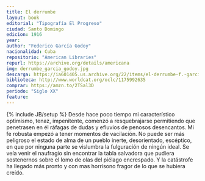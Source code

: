 ```yaml
---
title: El derrumbe
layout: book
editorial: "Tipografía El Progreso"
ciudad: Santo Domingo
edicion: 1916
year: 
author: "Federico García Godoy"
nacionalidad: Cuba
repositorio: "American Libraries"
repurl: https://archive.org/details/americana
img: derrumbe_garcia_godoy.jpg
descarga: https://ia601405.us.archive.org/22/items/el-derrumbe-f.-garcia-godoy/El%20derrumbe%20-%20F.%20Garcia%20Godoy.pdf
biblioteca: http://www.worldcat.org/oclc/1175992635
comprar: https://amzn.to/2TSal3D
periodo: "Siglo XX"
feature: 
---
```

{% include JB/setup %}
Desde hace poco tiempo mi característico optimismo, tenaz, impenitente, comenzó a resquebrajarse permitiendo que penetrasen en él ráfagas de dudas y efluvios de penosos desencantos. Mi fe robusta empezó a tener momentos de vacilación. No puede ser más peligroso el estado de alma de un pueblo inerte, desorientado, escéptico, en que por ninguna parte se vislumbra la fulguración de ningún ideal. Se veía venir el naufragio sin encontrar la tabla salvadora que pudiera sostenernos sobre el lomo de olas del piélago encrespado. Y la catástrofe ha llegado más pronto y con mas horrísono fragor de lo que se hubiera creído.
